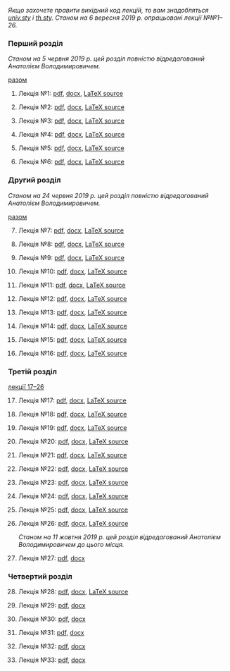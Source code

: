 <!--DEBUG-->

_Якщо захочете правити вихідний код лекцій, то вам знадобляться [univ.sty](univ.sty) і [th.sty](th.sty)._
_Станом на 6 вересня 2019 р. опрацьовані лекції №№1&ndash;26._

### Перший розділ

_Станом на 5 червня 2019 р. цей розділ повністю відредагований Анатолієм Володимировичем._

[разом](ch-1/ch-1.pdf)

1. Лекція №1: [pdf](ch-1/1.pdf), [docx](ch-1/1.docx), [LaTeX source](ch-1/1.tex)

2. Лекція №2: [pdf](ch-1/2.pdf), [docx](ch-1/2.docx), [LaTeX source](ch-1/2.tex)

3. Лекція №3: [pdf](ch-1/3.pdf), [docx](ch-1/3.docx), [LaTeX source](ch-1/3.tex)

4. Лекція №4: [pdf](ch-1/4.pdf), [docx](ch-1/4.docx), [LaTeX source](ch-1/4.tex)

5. Лекція №5: [pdf](ch-1/5.pdf), [docx](ch-1/5.docx), [LaTeX source](ch-1/5.tex)

6. Лекція №6: [pdf](ch-1/6.pdf), [docx](ch-1/6.docx), [LaTeX source](ch-1/6.tex)

### Другий розділ

_Станом на 24 червня 2019 р. цей розділ повністю відредагований Анатолієм Володимировичем._

[разом](ch-2/ch-2.pdf)

7. Лекція №7: [pdf](ch-2/7.pdf), [docx](ch-2/7.docx), [LaTeX source](ch-2/7.tex)

8. Лекція №8: [pdf](ch-2/8.pdf), [docx](ch-2/8.docx), [LaTeX source](ch-2/8.tex)

9. Лекція №9: [pdf](ch-2/9.pdf), [docx](ch-2/9.docx), [LaTeX source](ch-2/9.tex)

10. Лекція №10: [pdf](ch-2/10.pdf), [docx](ch-2/10.docx), [LaTeX source](ch-2/10.tex)

11. Лекція №11: [pdf](ch-2/11.pdf), [docx](ch-2/11.docx), [LaTeX source](ch-2/11.tex)

12. Лекція №12: [pdf](ch-2/12.pdf), [docx](ch-2/12.docx), [LaTeX source](ch-2/12.tex)

13. Лекція №13: [pdf](ch-2/13.pdf), [docx](ch-2/13.docx), [LaTeX source](ch-2/13.tex)

14. Лекція №14: [pdf](ch-2/14.pdf), [docx](ch-2/14.docx), [LaTeX source](ch-2/14.tex)

15. Лекція №15: [pdf](ch-2/15.pdf), [docx](ch-2/15.docx), [LaTeX source](ch-2/15.tex)

16. Лекція №16: [pdf](ch-2/16.pdf), [docx](ch-2/16.docx), [LaTeX source](ch-2/16.tex)

### Третій розділ

[лекції 17&ndash;26](ch-3/ch-3.pdf)

17. Лекція №17: [pdf](ch-3/17.pdf), [docx](ch-3/17.docx), [LaTeX source](ch-3/17.tex)

18. Лекція №18: [pdf](ch-3/18.pdf), [docx](ch-3/18.docx), [LaTeX source](ch-3/18.tex)

19. Лекція №19: [pdf](ch-3/19.pdf), [docx](ch-3/19.docx), [LaTeX source](ch-3/19.tex)

20. Лекція №20: [pdf](ch-3/20.pdf), [docx](ch-3/20.docx), [LaTeX source](ch-3/20.tex)

21. Лекція №21: [pdf](ch-3/21.pdf), [docx](ch-3/21.docx), [LaTeX source](ch-3/21.tex)

22. Лекція №22: [pdf](ch-3/22.pdf), [docx](ch-3/22.docx), [LaTeX source](ch-3/22.tex)

23. Лекція №23: [pdf](ch-3/23.pdf), [docx](ch-3/23.docx), [LaTeX source](ch-3/23.tex)

24. Лекція №24: [pdf](ch-3/24.pdf), [docx](ch-3/24.docx), [LaTeX source](ch-3/24.tex)

25. Лекція №25: [pdf](ch-3/25.pdf), [docx](ch-3/25.docx), [LaTeX source](ch-3/25.tex)

26. Лекція №26: [pdf](ch-3/26.pdf), [docx](ch-3/26.docx), [LaTeX source](ch-3/26.tex)

    _Станом на 11 жовтня 2019 р. цей розділ відредагований Анатолієм Володимировичем до цього місця._

27. Лекція №27: [pdf](ch-3/27.pdf), [docx](ch-3/27.docx)

### Четвертий розділ

28. Лекція №28: [pdf](ch-4/28.pdf), [docx](ch-4/28.docx), [LaTeX source](ch-4/28.tex)

29. Лекція №29: [pdf](ch-4/29.pdf), [docx](ch-4/29.docx)

30. Лекція №30: [pdf](ch-4/30.pdf), [docx](ch-4/30.docx)

31. Лекція №31: [pdf](ch-4/31.pdf), [docx](ch-4/31.docx)

32. Лекція №32: [pdf](ch-4/32.pdf), [docx](ch-4/32.docx)

33. Лекція №33: [pdf](ch-4/33.pdf), [docx](ch-4/33.docx)
